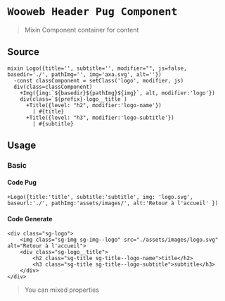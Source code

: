# `Wooweb Header Pug Component`

> Mixin Component container for content

## Source

```
mixin Logo({title='', subtitle='', modifier="", js=false, basedir='./', pathImg='', img='axa.svg', alt=''})
  -const classComponent = setClass('logo', modifier, js)
  div(class=classComponent)
    +Img({img:`${basedir}${pathImg}${img}`, alt, modifier:'logo'})
    div(class=`${prefix}-logo__title`)
      +Title({level: "h2", modifier:'logo-name'})
        | #{title}
      +Title({level: "h3", modifier:'logo-subtitle'})
        | #{subtitle}

```

## Usage

### Basic

#### Code Pug

```
+Logo({title:'title', subtitle:'subtitle', img: 'logo.svg', baseurl:'./', pathImg:'assets/images/', alt:'Retour à l'accueil' })

```

#### Code Generate

```
<div class="sg-logo">
    <img class="sg-img sg-img--logo" src="./assets/images/logo.svg" alt="Retour à l'accueil">
    <div class="sg-logo__title">
        <h2 class="sg-title sg-title--logo-name">title</h2>
        <h3 class="sg-title sg-title--logo-subtitle">subtitle</h3>
    </div>
</div>

```

> You can mixed properties

